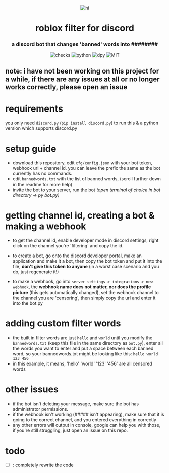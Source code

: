 <p align = center>
    <img src="https://i.imgur.com/2V1ri5t.gif" alt="hi">
</p>
    <h1 align = center>roblox filter for discord</h1>
    <h3 align = center>a discord bot that changes 'banned' words into ########
</h2>

<p align = center>
    <img src = "https://img.shields.io/github/last-commit/dromzeh/roblox-filter-for-discord" alt = "checks">
    <img src = "https://img.shields.io/badge/python-3.8%2B-informational" alt = "python">
    <img src = "https://img.shields.io/badge/discord.py-latest-blueviolet" alt = "dpy">
    <img src = "https://img.shields.io/badge/license-MIT-orange" alt = "MIT">
</p>

## note: i have not been working on this project for a while, if there are any issues at all or no longer works correctly, please open an issue

# requirements

you only need `discord.py` (`pip install discord.py`) to run this & a python version which supports discord.py

# setup guide

- download this repository, edit `cfg/config.json` with your bot token, webhook url + channel id. you can leave the prefix the same as the bot currently has no commands.
- edit `bannedwords.txt` with the list of banned words, (scroll further down in the readme for more help)
- invite the bot to your server, run the bot *(open terminal of choice in bot directory -> py bot.py)*

# getting channel id, creating a bot & making a webhook

- to get the channel id, enable developer mode in discord settings, right click on the channel you're 'filtering' and copy the id.

- to create a bot, go onto the discord developer portal, make an application and make it a bot, then copy the bot token and put it into the file, **don't give this token to anyone** (in a worst case scenario and you do, just regenerate it!)

- to make a webhook, go into `server settings > integrations > new webhook`, the **webhook name does not matter, nor does the profile picture** (this gets automatically changed), set the webhook channel to the channel you are 'censoring', then simply copy the url and enter it into the bot.py

# adding custom filter words

- the built in filter words are just `hello` and `world` until you modify the `bannedwords.txt` (keep this file in the same directory as `bot.py`), enter all the words you want to enter and put a space between each banned word, so your bannedwords.txt might be looking like this:
`hello world 123 456`
- in this example, it means, 'hello' 'world' '123' '456' are all censored words

# other issues

- if the bot isn't deleting your message, make sure the bot has administrator permissions.
- if the webhook isn't working (##### isn't appearing), make sure that it is going to the correct channel, and you entered everything in correctly
- any other errors will output in console, google can help you with those, if you're still struggling, just open an issue on this repo.

# todo

- [ ] : completely rewrite the code
